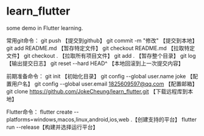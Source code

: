 # learn_flutter
some demo in Flutter learning. 

常用git命令：
git push					【提交到github】
git commit -m "修改"		【提交到本地】
git add README.md 		【暂存特定文件】
git checkout README.md	【拉取特定文件】
git checkout .				【拉取所有项目文件】
git add .					【暂存整个目录】
git log					【输出提交日志】
git reset --hard HEAD^ 【本地回滚到上一次提交内容】

前期准备命令：
git init												【初始化目录】
git config --global user.name joke						【配置用户名】
git config --global user.email 1825609597@qq.com		【配置邮箱】
git clone https://github.com/JokeCheung/learn_flutter.git 	【下载远程库到本地】

Flutter命令：
flutter create --platforms=windows,macos,linux,android,ios,web .【创建支持的平台】
flutter  run  --release【构建并选择运行平台】

